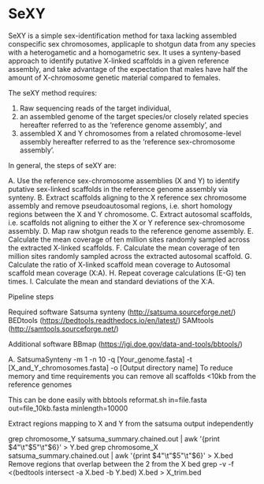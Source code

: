 # SeXY

SeXY is a simple sex-identification method for taxa lacking assembled conspecific sex chromosomes, applicaple to shotgun data from any species with a heterogametic and a homogametric sex. 
It uses a synteny-based approach to identify putative X-linked scaffolds in a given reference assembly, and take advantage of the expectation that males have half the amount of X-chromosome genetic material compared to females.

The seXY method requires: 
1. Raw sequencing reads of the target individual, 
2. an assembled genome of the target species/or closely related species hereafter referred to as the ‘reference genome assembly’, and 
3. assembled X and Y chromosomes from a related chromosome-level assembly hereafter referred to as the ‘reference sex-chromosome assembly’.



In general, the steps of seXY are:

A. Use the reference sex-chromosome assemblies (X and Y) to identify putative sex-linked scaffolds in the reference genome assembly via synteny.
B. Extract scaffolds aligning to the X reference sex chromosome assembly and remove pseudoautosomal regions, i.e. short homology regions between the X and Y chromosome. 
C. Extract autosomal scaffolds, i.e. scaffolds not aligning to either the X or Y reference sex-chromosome assembly. 
D. Map raw shotgun reads to the reference genome assembly.
E. Calculate the mean coverage of ten million sites randomly sampled across the extracted X-linked scaffolds. 
F. Calculate the mean coverage of ten million sites randomly sampled across the extracted autosomal scaffold.
G. Calculate the ratio of X-linked scaffold mean coverage to Autosomal scaffold mean coverage (X:A).
H. Repeat coverage calculations (E-G) ten times. 
I. Calculate the mean and standard deviations of the X:A.


Pipeline steps

Required software
Satsuma synteny (http://satsuma.sourceforge.net/)
BEDtools (https://bedtools.readthedocs.io/en/latest/)
SAMtools (http://samtools.sourceforge.net/)

Additional software
BBmap (https://jgi.doe.gov/data-and-tools/bbtools/)

A. SatsumaSynteny -m 1 -n 10 -q [Your_genome.fasta] -t [X_and_Y_chromosomes.fasta] -o [Output directory name]
To reduce memory and time requirements you can remove all scaffolds <10kb from the reference genomes 

This can be done easily with bbtools
reformat.sh in=file.fasta out=file_10kb.fasta minlength=10000

Extract regions mapping to X and Y from the satsuma output independently

grep chromosome_Y satsuma_summary.chained.out | awk '{print $4"\t"$5"\t"$6}' > Y.bed
grep chromosome_X satsuma_summary.chained.out | awk '{print $4"\t"$5"\t"$6}' > X.bed
Remove regions that overlap between the 2 from the X bed
grep -v -f <(bedtools intersect -a X.bed -b Y.bed) X.bed > X_trim.bed



